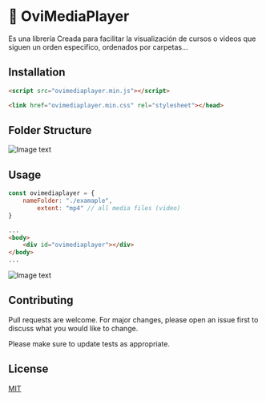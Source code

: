 # 🚀 OviMediaPlayer

Es una librería Creada para facilitar la visualización de cursos o videos que siguen un orden especifico, ordenados por carpetas... 

## Installation


```html
<script src="ovimediaplayer.min.js"></script>
```
```html
<link href="ovimediaplayer.min.css" rel="stylesheet"></head>
```

## Folder Structure
![Image text](https://github.com/DiegoOviedoT/OviMediaPlayer/blob/main/assets/struct.png)
## Usage
```js
const ovimediaplayer = {
    nameFolder: "./examaple",
        extent: "mp4" // all media files (video)
}
```

```html
...
<body>
    <div id="ovimediaplayer"></div>
</body>
...
```
![Image text](https://github.com/DiegoOviedoT/OviMediaPlayer/blob/main/assets/instrucciones.gif)
## Contributing
Pull requests are welcome. For major changes, please open an issue first to discuss what you would like to change.

Please make sure to update tests as appropriate.

## License
[MIT](https://choosealicense.com/licenses/mit/)